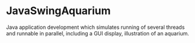 # JavaSwingAquarium
Java application development which simulates running of several threads and runnable in parallel, including a GUI display, illustration of an aquarium.
